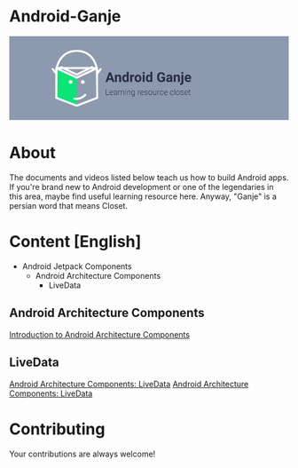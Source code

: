 # Android-Ganje
![Android-Ganje-Banner](https://github.com/Ssisakhti/android-ganje/blob/master/android-ganje-banner.png)

# About

The documents and videos listed below teach us how to build Android apps. If you're brand new to Android development or one of the legendaries in this area, maybe find useful learning resource here.
Anyway, "Ganje" is a persian word that means Closet.

# Content [English]
* Android Jetpack Components
    * Android Architecture Components
        * LiveData

## Android Architecture Components
[Introduction to Android Architecture Components](https://code.tutsplus.com/tutorials/introduction-to-android-architecture--cms-28749)

## LiveData
[Android Architecture Components: LiveData](https://code.tutsplus.com/tutorials/android-architecture-component-livedata--cms-29317)
[Android Architecture Components: LiveData](https://android.jlelse.eu/android-architecture-components-livedata-1ce4ab3c0466)

# Contributing
Your contributions are always welcome!